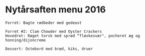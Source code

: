 # Nytårsaften menu 2016

    Forret: Bagte rødbeder med gedeost

    Forret #2: Clam Chowder med Oyster Crackers
    Hovedret: Røget torsk med sprød “flæskesvær", pocheret æg og honning/dijoncreme

    Dessert: Ostebord med brød, kiks, druer



